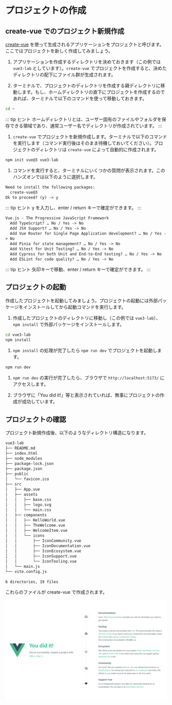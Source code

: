 # プロジェクトの作成

## create-vue でのプロジェクト新規作成

[create-vue](https://github.com/vuejs/create-vue) を使って生成されるアプリケーションをプロジェクトと呼びます。ここではプロジェクトを新しく作成してみましょう。

1. アプリケーションを作成するディレクトリを決めておきます（この例では `vue3-lab` としています）。`create-vue` でプロジェクトを作成すると、決めたディレクトリの配下にファイル群が生成されます。

1. ターミナルで、プロジェクトのディレクトリを作成する親ディレクトリに移動します。もし、ホームディレクトリの直下にプロジェクトを作成するのであれば、ターミナルで以下のコマンドを使って移動しておきます。

  ```sh
  cd ~
  ```

  ::: tip ヒント
  ホームディレクトリとは、ユーザー固有のファイルやフォルダを保存できる領域であり、通常ユーザー名でディレクトリが作成されています。
  :::

1. `create-vue` でプロジェクトを新規作成します。ターミナルで以下のコマンドを実行します（コマンド実行後はそのまま待機しておいてください）。プロジェクトのディレクトリは `create-vue` によって自動的に作成されます。

  ```sh
  npm init vue@3 vue3-lab
  ```

1. コマンドを実行すると、ターミナルにいくつかの質問が表示されます。このハンズオンでは以下のように選択します。

  ```
  Need to install the following packages:
    create-vue@3
  Ok to proceed? (y) -> y
  ```

  ::: tip ヒント
  y を入力し、enter / return キーで確定ができます。
  :::

  ```
  Vue.js - The Progressive JavaScript Framework
    Add TypeScript? … No / Yes -> No
    Add JSX Support? … No / Yes -> No
    Add Vue Router for Single Page Application development? … No / Yes -> No
    Add Pinia for state management? … No / Yes -> No
    Add Vitest for Unit Testing? … No / Yes -> No
    Add Cypress for both Unit and End-to-End testing? … No / Yes -> No
    Add ESLint for code quality? … No / Yes -> No
  ```

  ::: tip ヒント
  矢印キーで移動、enter / return キーで確定ができます。
  :::

## プロジェクトの起動

作成したプロジェクトを起動してみましょう。プロジェクトの起動には外部パッケージをインストールしてから起動コマンドを実行します。

1. 作成したプロジェクトのディレクトリに移動し（この例では `vue3-lab`）、`npm install` で外部パッケージをインストールします。

  ```sh
  cd vue3-lab
  npm install
  ```

1. `npm install` の処理が完了したら `npm run dev` でプロジェクトを起動します。

  ```sh
  npm run dev
  ```

1. `npm run dev` の実行が完了したら、ブラウザで `http://localhost:5173/` にアクセスします。

1. ブラウザに「You did it!」等と表示されていれば、無事にプロジェクトの作成が成功しています。

## プロジェクトの確認

プロジェクト新規作成後、以下のようなディレクトリ構造になります。

  ```
  vue3-lab
  ├── README.md
  ├── index.html
  ├── node_modules
  ├── package-lock.json
  ├── package.json
  ├── public
  │   └── favicon.ico
  ├── src
  │   ├── App.vue
  │   ├── assets
  │   │   ├── base.css
  │   │   ├── logo.svg
  │   │   └── main.css
  │   ├── components
  │   │   ├── HelloWorld.vue
  │   │   ├── TheWelcome.vue
  │   │   ├── WelcomeItem.vue
  │   │   └── icons
  │   │       ├── IconCommunity.vue
  │   │       ├── IconDocumentation.vue
  │   │       ├── IconEcosystem.vue
  │   │       ├── IconSupport.vue
  │   │       └── IconTooling.vue
  │   └── main.js
  └── vite.config.js

  6 directories, 19 files
  ```

これらのファイルが create-vue で作成されます。

  ![Vite App](./images/vite-app.png)
